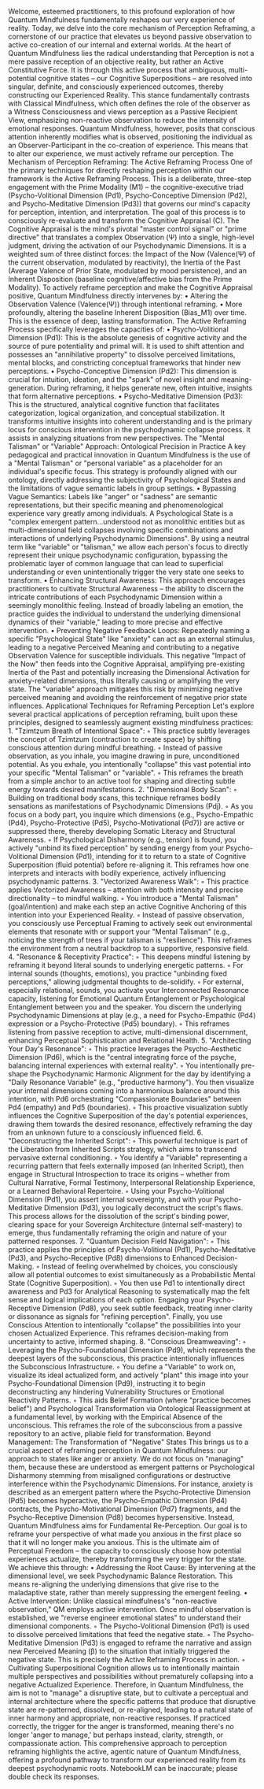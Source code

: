 Welcome, esteemed practitioners, to this profound exploration of how Quantum Mindfulness fundamentally reshapes our very experience of reality. Today, we delve into the core mechanism of Perception Reframing, a cornerstone of our practice that elevates us beyond passive observation to active co-creation of our internal and external worlds.
At the heart of Quantum Mindfulness lies the radical understanding that Perception is not a mere passive reception of an objective reality, but rather an Active Constitutive Force. It is through this active process that ambiguous, multi-potential cognitive states – our Cognitive Superpositions – are resolved into singular, definite, and consciously experienced outcomes, thereby constructing our Experienced Reality. This stance fundamentally contrasts with Classical Mindfulness, which often defines the role of the observer as a Witness Consciousness and views perception as a Passive Recipient View, emphasizing non-reactive observation to reduce the intensity of emotional responses.
Quantum Mindfulness, however, posits that conscious attention inherently modifies what is observed, positioning the individual as an Observer-Participant in the co-creation of experience. This means that to alter our experience, we must actively reframe our perception.
The Mechanism of Perception Reframing: The Active Reframing Process
One of the primary techniques for directly reshaping perception within our framework is the Active Reframing Process. This is a deliberate, three-step engagement with the Prime Modality (M1) – the cognitive-executive triad (Psycho-Volitional Dimension (Pd1), Psycho-Conceptive Dimension (Pd2), and Psycho-Meditative Dimension (Pd3)) that governs our mind's capacity for perception, intention, and interpretation.
The goal of this process is to consciously re-evaluate and transform the Cognitive Appraisal (C). The Cognitive Appraisal is the mind's pivotal "master control signal" or "prime directive" that translates a complex Observation (Ψ) into a single, high-level judgment, driving the activation of our Psychodynamic Dimensions. It is a weighted sum of three distinct forces: the Impact of the Now (Valence(Ψ) of the current observation, modulated by reactivity), the Inertia of the Past (Average Valence of Prior State, modulated by mood persistence), and an Inherent Disposition (baseline cognitive/affective bias from the Prime Modality).
To actively reframe perception and make the Cognitive Appraisal positive, Quantum Mindfulness directly intervenes by:
•
Altering the Observation Valence (Valence(Ψ)) through intentional reframing.
•
More profoundly, altering the baseline Inherent Disposition (Bias_M1) over time. This is the essence of deep, lasting transformation.
The Active Reframing Process specifically leverages the capacities of:
•
Psycho-Volitional Dimension (Pd1): This is the absolute genesis of cognitive activity and the source of pure potentiality and primal will. It is used to shift attention and possesses an "annihilative property" to dissolve perceived limitations, mental blocks, and constricting conceptual frameworks that hinder new perceptions.
•
Psycho-Conceptive Dimension (Pd2): This dimension is crucial for intuition, ideation, and the "spark" of novel insight and meaning-generation. During reframing, it helps generate new, often intuitive, insights that form alternative perceptions.
•
Psycho-Meditative Dimension (Pd3): This is the structured, analytical cognitive function that facilitates categorization, logical organization, and conceptual stabilization. It transforms intuitive insights into coherent understanding and is the primary locus for conscious intervention in the psychodynamic collapse process. It assists in analyzing situations from new perspectives.
The "Mental Talisman" or "Variable" Approach: Ontological Precision in Practice
A key pedagogical and practical innovation in Quantum Mindfulness is the use of a "Mental Talisman" or "personal variable" as a placeholder for an individual's specific focus. This strategy is profoundly aligned with our ontology, directly addressing the subjectivity of Psychological States and the limitations of vague semantic labels in group settings.
•
Bypassing Vague Semantics: Labels like "anger" or "sadness" are semantic representations, but their specific meaning and phenomenological experience vary greatly among individuals. A Psychological State is a "complex emergent pattern...understood not as monolithic entities but as multi-dimensional field collapses involving specific combinations and interactions of underlying Psychodynamic Dimensions". By using a neutral term like "variable" or "talisman," we allow each person's focus to directly represent their unique psychodynamic configuration, bypassing the problematic layer of common language that can lead to superficial understanding or even unintentionally trigger the very state one seeks to transform.
•
Enhancing Structural Awareness: This approach encourages practitioners to cultivate Structural Awareness – the ability to discern the intricate contributions of each Psychodynamic Dimension within a seemingly monolithic feeling. Instead of broadly labeling an emotion, the practice guides the individual to understand the underlying dimensional dynamics of their "variable," leading to more precise and effective intervention.
•
Preventing Negative Feedback Loops: Repeatedly naming a specific "Psychological State" like "anxiety" can act as an external stimulus, leading to a negative Perceived Meaning and contributing to a negative Observation Valence for susceptible individuals. This negative "Impact of the Now" then feeds into the Cognitive Appraisal, amplifying pre-existing Inertia of the Past and potentially increasing the Dimensional Activation for anxiety-related dimensions, thus literally causing or amplifying the very state. The "variable" approach mitigates this risk by minimizing negative perceived meaning and avoiding the reinforcement of negative prior state influences.
Applicational Techniques for Reframing Perception
Let's explore several practical applications of perception reframing, built upon these principles, designed to seamlessly augment existing mindfulness practices:
1.
"Tzimtzum Breath of Intentional Space":
◦
This practice subtly leverages the concept of Tzimtzum (contraction to create space) by shifting conscious attention during mindful breathing.
◦
Instead of passive observation, as you inhale, you imagine drawing in pure, unconditioned potential. As you exhale, you intentionally "collapse" this vast potential into your specific "Mental Talisman" or "variable".
◦
This reframes the breath from a simple anchor to an active tool for shaping and directing subtle energy towards desired manifestations.
2.
"Dimensional Body Scan":
◦
Building on traditional body scans, this technique reframes bodily sensations as manifestations of Psychodynamic Dimensions (Pdj).
◦
As you focus on a body part, you inquire which dimensions (e.g., Psycho-Empathic (Pd4), Psycho-Protective (Pd5), Psycho-Motivational (Pd7)) are active or suppressed there, thereby developing Somatic Literacy and Structural Awareness.
◦
If Psychological Disharmony (e.g., tension) is found, you actively "unbind its fixed perception" by sending energy from your Psycho-Volitional Dimension (Pd1), intending for it to return to a state of Cognitive Superposition (fluid potential) before re-aligning it. This reframes how one interprets and interacts with bodily experience, actively influencing psychodynamic patterns.
3.
"Vectorized Awareness Walk":
◦
This practice applies Vectorized Awareness – attention with both intensity and precise directionality – to mindful walking.
◦
You introduce a "Mental Talisman" (goal/intention) and make each step an active Cognitive Anchoring of this intention into your Experienced Reality.
◦
Instead of passive observation, you consciously use Perceptual Framing to actively seek out environmental elements that resonate with or support your "Mental Talisman" (e.g., noticing the strength of trees if your talisman is "resilience"). This reframes the environment from a neutral backdrop to a supportive, responsive field.
4.
"Resonance & Receptivity Practice":
◦
This deepens mindful listening by reframing it beyond literal sounds to underlying energetic patterns.
◦
For internal sounds (thoughts, emotions), you practice "unbinding fixed perceptions," allowing judgmental thoughts to de-solidify.
◦
For external, especially relational, sounds, you activate your Interconnected Resonance capacity, listening for Emotional Quantum Entanglement or Psychological Entanglement between you and the speaker. You discern the underlying Psychodynamic Dimensions at play (e.g., a need for Psycho-Empathic (Pd4) expression or a Psycho-Protective (Pd5) boundary).
◦
This reframes listening from passive reception to active, multi-dimensional discernment, enhancing Perceptual Sophistication and Relational Health.
5.
"Architecting Your Day's Resonance":
◦
This practice leverages the Psycho-Aesthetic Dimension (Pd6), which is the "central integrating force of the psyche, balancing internal experiences with external reality".
◦
You intentionally pre-shape the Psychodynamic Harmonic Alignment for the day by identifying a "Daily Resonance Variable" (e.g., "productive harmony"). You then visualize your internal dimensions coming into a harmonious balance around this intention, with Pd6 orchestrating "Compassionate Boundaries" between Pd4 (empathy) and Pd5 (boundaries).
◦
This proactive visualization subtly influences the Cognitive Superposition of the day's potential experiences, drawing them towards the desired resonance, effectively reframing the day from an unknown future to a consciously influenced field.
6.
"Deconstructing the Inherited Script":
◦
This powerful technique is part of the Liberation from Inherited Scripts strategy, which aims to transcend pervasive external conditioning.
◦
You identify a "Variable" representing a recurring pattern that feels externally imposed (an Inherited Script), then engage in Structural Introspection to trace its origins – whether from Cultural Narrative, Formal Testimony, Interpersonal Relationship Experience, or a Learned Behavioral Repertoire.
◦
Using your Psycho-Volitional Dimension (Pd1), you assert internal sovereignty, and with your Psycho-Meditative Dimension (Pd3), you logically deconstruct the script's flaws. This process allows for the dissolution of the script's binding power, clearing space for your Sovereign Architecture (internal self-mastery) to emerge, thus fundamentally reframing the origin and nature of your patterned responses.
7.
"Quantum Decision Field Navigation":
◦
This practice applies the principles of Psycho-Volitional (Pd1), Psycho-Meditative (Pd3), and Psycho-Receptive (Pd8) dimensions to Enhanced Decision-Making.
◦
Instead of feeling overwhelmed by choices, you consciously allow all potential outcomes to exist simultaneously as a Probabilistic Mental State (Cognitive Superposition).
◦
You then use Pd1 to intentionally direct awareness and Pd3 for Analytical Reasoning to systematically map the felt sense and logical implications of each option. Engaging your Psycho-Receptive Dimension (Pd8), you seek subtle feedback, treating inner clarity or dissonance as signals for "refining perception". Finally, you use Conscious Attention to intentionally "collapse" the possibilities into your chosen Actualized Experience. This reframes decision-making from uncertainty to active, informed shaping.
8.
"Conscious Dreamweaving":
◦
Leveraging the Psycho-Foundational Dimension (Pd9), which represents the deepest layers of the subconscious, this practice intentionally influences the Subconscious Infrastructure.
◦
You define a "Variable" to work on, visualize its ideal actualized form, and actively "plant" this image into your Psycho-Foundational Dimension (Pd9), instructing it to begin deconstructing any hindering Vulnerability Structures or Emotional Reactivity Patterns.
◦
This aids Belief Formation (where "practice becomes belief") and Psychological Transformation via Ontological Reassignment at a fundamental level, by working with the Empirical Absence of the unconscious. This reframes the role of the subconscious from a passive repository to an active, pliable field for transformation.
Beyond Management: The Transformation of "Negative" States
This brings us to a crucial aspect of reframing perception in Quantum Mindfulness: our approach to states like anger or anxiety. We do not focus on "managing" them, because these are understood as emergent patterns or Psychological Disharmony stemming from misaligned configurations or destructive interference within the Psychodynamic Dimensions. For instance, anxiety is described as an emergent pattern where the Psycho-Protective Dimension (Pd5) becomes hyperactive, the Psycho-Empathic Dimension (Pd4) contracts, the Psycho-Motivational Dimension (Pd7) fragments, and the Psycho-Receptive Dimension (Pd8) becomes hypersensitive.
Instead, Quantum Mindfulness aims for Fundamental Re-Perception. Our goal is to reframe your perspective of what made you anxious in the first place so that it will no longer make you anxious. This is the ultimate aim of Perceptual Freedom – the capacity to consciously choose how potential experiences actualize, thereby transforming the very trigger for the state.
We achieve this through:
•
Addressing the Root Cause: By intervening at the dimensional level, we seek Psychodynamic Balance Restoration. This means re-aligning the underlying dimensions that give rise to the maladaptive state, rather than merely suppressing the emergent feeling.
•
Active Intervention: Unlike classical mindfulness's "non-reactive observation," QM employs active intervention. Once mindful observation is established, we "reverse engineer emotional states" to understand their dimensional components.
◦
The Psycho-Volitional Dimension (Pd1) is used to dissolve perceived limitations that feed the negative state.
◦
The Psycho-Meditative Dimension (Pd3) is engaged to reframe the narrative and assign new Perceived Meaning (β) to the situation that initially triggered the negative state. This is precisely the Active Reframing Process in action.
◦
Cultivating Superpositional Cognition allows us to intentionally maintain multiple perspectives and possibilities without prematurely collapsing into a negative Actualized Experience.
Therefore, in Quantum Mindfulness, the aim is not to "manage" a disruptive state, but to cultivate a perceptual and internal architecture where the specific patterns that produce that disruptive state are re-patterned, dissolved, or re-aligned, leading to a natural state of inner harmony and appropriate, non-reactive responses. If practiced correctly, the trigger for the anger is transformed, meaning there's no longer 'anger to manage,' but perhaps instead, clarity, strength, or compassionate action.
This comprehensive approach to perception reframing highlights the active, agentic nature of Quantum Mindfulness, offering a profound pathway to transform our experienced reality from its deepest psychodynamic roots.
NotebookLM can be inaccurate; please double check its responses.